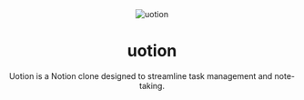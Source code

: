 <div align="center">
    <img src="https://github.com/user-attachments/assets/c7e81848-7ee4-4a53-bb32-be59fc6950ba" alt="uotion">
    <h1 align="center">uotion</h1>
</div>
<p align="center">Uotion is a Notion clone designed to streamline task management and note-taking.</p>
